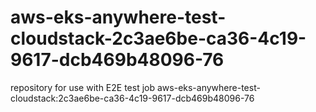 # aws-eks-anywhere-test-cloudstack-2c3ae6be-ca36-4c19-9617-dcb469b48096-76
repository for use with E2E test job aws-eks-anywhere-test-cloudstack:2c3ae6be-ca36-4c19-9617-dcb469b48096-76
